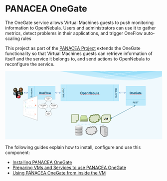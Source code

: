 # PANACEA OneGate 

The OneGate service allows Virtual Machines guests to push monitoring information to OpenNebula. Users and administrators can use it to gather metrics, detect problems in their applications, and trigger OneFlow auto-scaling rules

This project as part of the [PANACEA Project](http://projects.laas.fr/panacea-cloud/node/11) extends the OneGate functionality so that Virtual Machines guests can retrieve information of itself and the service it belongs to, and send actions to OpenNebula to reconfigure the service.

![](https://github.com/dsa-research/onegate-panacea/blob/master/docs/images/arch.png)

The following guides explain how to install, configure and use this component:
* [Installing PANACEA OneGate](https://github.com/dsa-research/onegate-panacea/wiki/Installation)
* [Preparing VMs and Services to use PANACEA OneGate](https://github.com/dsa-research/onegate-panacea/wiki/Preparing-VMs-and-Services)
* [Using PANACEA OneGate from inside the VM](https://github.com/dsa-research/onegate-panacea/wiki/Usage)

